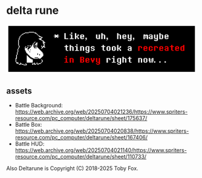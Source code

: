# delta rune

![Suspicious Susie saying Like, uh, hey, maybe things took a recreated in Bevy right now...](./assets/susie_dialogue.png)

## assets

- Battle Background: https://web.archive.org/web/20250704021236/https://www.spriters-resource.com/pc_computer/deltarune/sheet/175637/
- Battle Box: https://web.archive.org/web/20250704020838/https://www.spriters-resource.com/pc_computer/deltarune/sheet/167406/
- Battle HUD: https://web.archive.org/web/20250704021140/https://www.spriters-resource.com/pc_computer/deltarune/sheet/110733/


Also Deltarune is Copyright (C) 2018-2025 Toby Fox.

